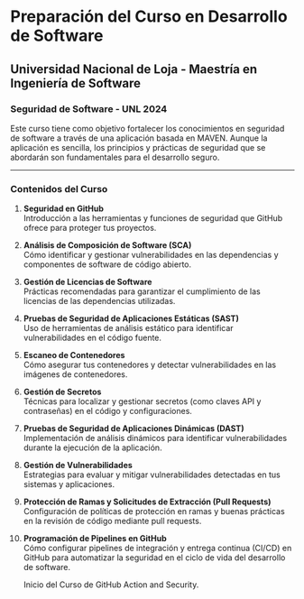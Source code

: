 # Preparación del Curso en Desarrollo de Software 
## Universidad Nacional de Loja - Maestría en Ingeniería de Software
### Seguridad de Software - UNL 2024

Este curso tiene como objetivo fortalecer los conocimientos en seguridad de software a través de una aplicación basada en MAVEN. Aunque la aplicación es sencilla, los principios y prácticas de seguridad que se abordarán son fundamentales para el desarrollo seguro.

---

### Contenidos del Curso

1. **Seguridad en GitHub**  
   Introducción a las herramientas y funciones de seguridad que GitHub ofrece para proteger tus proyectos.

2. **Análisis de Composición de Software (SCA)**  
   Cómo identificar y gestionar vulnerabilidades en las dependencias y componentes de software de código abierto.

3. **Gestión de Licencias de Software**  
   Prácticas recomendadas para garantizar el cumplimiento de las licencias de las dependencias utilizadas.

4. **Pruebas de Seguridad de Aplicaciones Estáticas (SAST)**  
   Uso de herramientas de análisis estático para identificar vulnerabilidades en el código fuente.

5. **Escaneo de Contenedores**  
   Cómo asegurar tus contenedores y detectar vulnerabilidades en las imágenes de contenedores.

6. **Gestión de Secretos**  
   Técnicas para localizar y gestionar secretos (como claves API y contraseñas) en el código y configuraciones.

7. **Pruebas de Seguridad de Aplicaciones Dinámicas (DAST)**  
   Implementación de análisis dinámicos para identificar vulnerabilidades durante la ejecución de la aplicación.

8. **Gestión de Vulnerabilidades**  
   Estrategias para evaluar y mitigar vulnerabilidades detectadas en tus sistemas y aplicaciones.

9. **Protección de Ramas y Solicitudes de Extracción (Pull Requests)**  
   Configuración de políticas de protección en ramas y buenas prácticas en la revisión de código mediante pull requests.

10. **Programación de Pipelines en GitHub**  
    Cómo configurar pipelines de integración y entrega continua (CI/CD) en GitHub para automatizar la seguridad en el ciclo de vida del desarrollo de software.

    Inicio del Curso de GitHub Action and Security.
